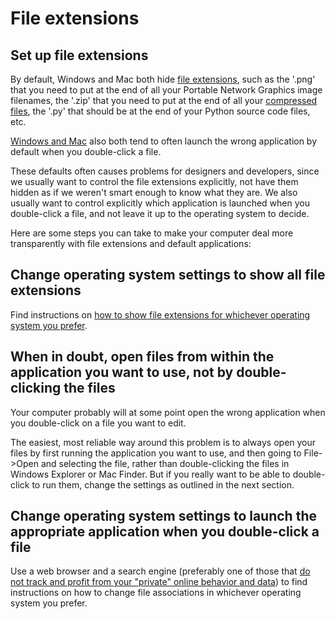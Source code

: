 # File extensions

## Set up file extensions

By default, Windows and Mac both hide [file extensions](https://knowledge.kitchen/Basic_computer_concepts#File_extensions), such as the \'.png\' that you need to put at the end of all your Portable Network Graphics image filenames, the \'.zip\' that you need to put at
the end of all your [compressed files](https://knowledge.kitchen/Basic_computer_concepts#Compressed_files), the \'.py\' that should be at the end of your Python source code files, etc.

[Windows and Mac](https://knowledge.kitchen/Popular_operating_systems_and_trends) also both tend to often launch the wrong application by default when you double-click a file.

These defaults often causes problems for designers and developers, since we usually want to control the file extensions explicitly, not have them hidden as if we weren\'t smart enough to know what they are. We also usually want to control explicitly which application is launched when you double-click a file, and not leave it up to the operating system to decide.

Here are some steps you can take to make your computer deal more
transparently with file extensions and default applications:

## Change operating system settings to show all file extensions

Find instructions on [how to show file extensions for whichever operating system you prefer](https://duckduckgo.com/?q=how+to+show+file+extensions&t=brave&ia=web).

## When in doubt, open files from within the application you want to use, not by double-clicking the files

Your computer probably will at some point open the wrong application when you double-click on a file you want to edit.

The easiest, most reliable way around this problem is to always open your files by first running the application you want to use, and then going to File-\>Open and selecting the file, rather than double-clicking the files in Windows Explorer or Mac Finder. But if you really want to be able to double-click to run them, change the settings as outlined in the next section.

## Change operating system settings to launch the appropriate application when you double-click a file

Use a web browser and a search engine (preferably one of those that [do not track and profit from your \"private\" online behavior and data](https://restoreprivacy.com/private-search-engine/)) to find instructions on how to change file associations in whichever operating system you prefer.
